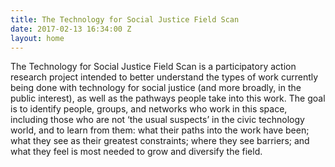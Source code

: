 ```yaml
---
title: The Technology for Social Justice Field Scan
date: 2017-02-13 16:34:00 Z
layout: home
---
```


The Technology for Social Justice Field Scan is a participatory action research project intended to better understand the types of work currently being done with technology for social justice (and more broadly, in the public interest), as well as the pathways people take into this work. The goal is to identify people, groups, and networks who work in this space, including those who are not ‘the usual suspects’ in the civic technology world, and to learn from them: what their paths into the work have been; what they see as their greatest constraints; where they see barriers; and what they feel is most needed to grow and diversify the field.